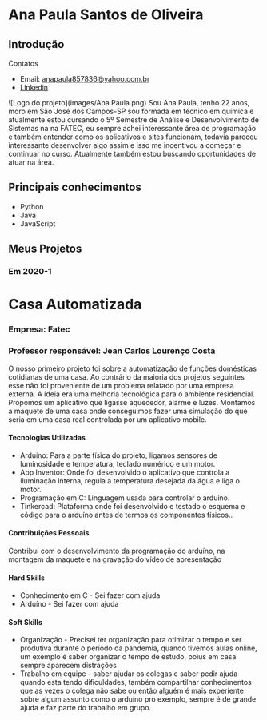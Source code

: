 # Ana Paula Santos de Oliveira

## Introdução

Contatos
- Email: anapaula857836@yahoo.com.br
- [Linkedin](https://www.linkedin.com/in/ana-paula-santos-de-oliveira-237a401ab/)

![Logo do projeto](images/Ana Paula.png)
Sou Ana Paula, tenho 22 anos, moro em São José dos Campos-SP sou formada em técnico em química e atualmente estou cursando o 5º Semestre de Análise e Desenvolvimento de Sistemas na na FATEC, eu sempre achei interessante área de programação e também entender como os aplicativos e sites funcionam, todavia pareceu interessante desenvolver algo assim e isso me incentivou a começar e continuar no curso. Atualmente também estou buscando oportunidades de atuar na área.

## Principais conhecimentos
- Python
- Java
- JavaScript

## Meus Projetos

### Em 2020-1
# Casa Automatizada
### Empresa: Fatec
### Professor responsável: Jean Carlos Lourenço Costa
O nosso primeiro projeto foi sobre a automatização de funções domésticas cotidianas de uma casa. Ao contrário da maioria dos projetos seguintes esse não foi proveniente de um problema relatado por uma empresa externa.
A ideia era uma melhoria tecnológica para o ambiente residencial. Propomos um aplicativo que ligasse aquecedor, alarme e luzes. Montamos a maquete de uma casa onde conseguimos fazer uma simulação do que seria em uma casa real controlada por um aplicativo mobile.

#### Tecnologias Utilizadas
- Arduíno: Para a parte física do projeto, ligamos sensores de luminosidade e temperatura, teclado numérico e um motor.
- App Inventor: Onde foi desenvolvido o aplicativo que controla a iluminação interna, regula a temperatura desejada da água e liga o motor.
- Programação em C: Linguagem usada para controlar o arduíno.
- Tinkercad: Plataforma onde foi desenvolvido e testado o esquema e código para o arduíno antes de termos os componentes físicos..

#### Contribuições Pessoais
Contribuí com o desenvolvimento da programação do arduíno, na montagem da maquete e na gravação do vídeo de apresentação

#### Hard Skills
- Conhecimento em C - Sei fazer com ajuda
- Arduíno - Sei fazer com ajuda

#### Soft Skills
- Organização - Precisei ter organização para otimizar o tempo e ser produtiva durante o período da pandemia, quando tivemos aulas online, um exemplo é saber organizar o tempo de estudo, poius em casa sempre aparecem distrações
- Trabalho em equipe - saber ajudar os colegas e saber pedir ajuda quando esta tendo dificuldades, também compartilhar conhecimentos que as vezes o colega não sabe ou então alguém é mais experiente sobre algum assunto como o arduíno pro exemplo, sempre é de grande ajuda e faz parte do trabalho em grupo.


